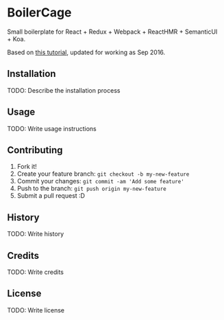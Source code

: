 # BoilerCage

Small boilerplate for React + Redux + Webpack + ReactHMR + SemanticUI + Koa.

Based on [this tutorial](http://blog.joanboixados.com/building-a-boilerplate-for-a-koa-redux-react-application-including-webpack-mocha-and-sass/), updated for working as Sep 2016.

## Installation

TODO: Describe the installation process

## Usage

TODO: Write usage instructions

## Contributing

1. Fork it!
2. Create your feature branch: `git checkout -b my-new-feature`
3. Commit your changes: `git commit -am 'Add some feature'`
4. Push to the branch: `git push origin my-new-feature`
5. Submit a pull request :D

## History

TODO: Write history

## Credits

TODO: Write credits

## License

TODO: Write license
